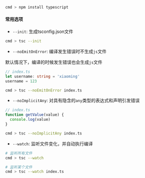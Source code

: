 ```bash
cmd > npm install typescript
```

#### 常用选项

- `--init`: 生成tsconfig.json文件

```bash
cmd > tsc --init
```

- `--noEmitOnError`: 编译发生错误时不生成`js`文件

默认情况下，编译的时候发生错误也会生成`js`文件

```typescript
// index.ts
let username: string = 'xiaoming'
username = 123
```

```bash
cmd > tsc --noEmitOnError index.ts
```

- `--noImplicitAny`: 对具有隐含的`any`类型的表达式和声明引发错误

```typescript
// index.ts
function getValue(value) {
  console.log(value)
}
```

```bash
cmd > tsc --noImplicitAny index.ts
```

- `--watch`: 监听文件变化，并自动执行编译

```bash
# 监听所有文件
cmd > tsc --watch

# 监听某个文件
cmd > tsc --watch index.ts
```